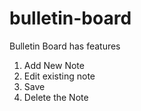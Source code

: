 # bulletin-board

Bulletin Board has features 

1. Add New Note
2. Edit existing note
3. Save
4. Delete the  Note

